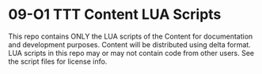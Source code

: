 # 09-O1 TTT Content LUA Scripts 

This repo contains ONLY the LUA scripts of the Content for documentation and development purposes.
Content will be distributed using delta format.
LUA scripts in this repo may or may not contain code from other users.
See the script files for license info.